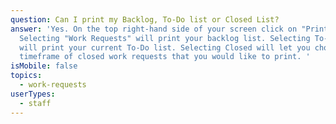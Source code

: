 ```yaml
---
question: Can I print my Backlog, To-Do list or Closed List?
answer: 'Yes. On the top right-hand side of your screen click on "Print/Export".
  Selecting "Work Requests" will print your backlog list. Selecting To-Do list
  will print your current To-Do list. Selecting Closed will let you choose the
  timeframe of closed work requests that you would like to print. '
isMobile: false
topics:
  - work-requests
userTypes:
  - staff
---
```

